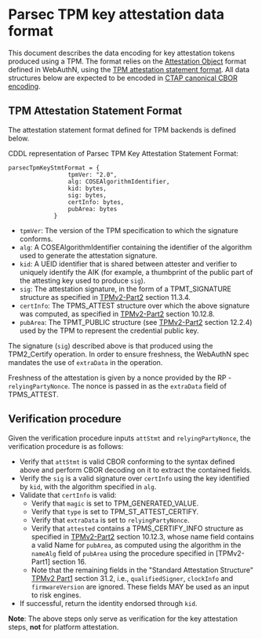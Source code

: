 # Parsec TPM key attestation data format

This document describes the data encoding for key attestation tokens produced
using a TPM. The format relies on the [Attestation
Object](https://www.w3.org/TR/webauthn/#sctn-attestation) format defined in
WebAuthN, using the [TPM attestation statement
format](https://www.w3.org/TR/webauthn-2/#sctn-tpm-attestation). All data
structures below are expected to be encoded in [CTAP canonical CBOR
encoding](https://fidoalliance.org/specs/fido-v2.0-ps-20190130/fido-client-to-authenticator-protocol-v2.0-ps-20190130.html#ctap2-canonical-cbor-encoding-form).

## TPM Attestation Statement Format

The attestation statement format defined for TPM backends is defined below.

CDDL representation of Parsec TPM Key Attestation Statement Format:

```
parsecTpmKeyStmtFormat = {
                 tpmVer: "2.0",
                 alg: COSEAlgorithmIdentifier,
                 kid: bytes,
                 sig: bytes,
                 certInfo: bytes,
                 pubArea: bytes
             }
```

- `tpmVer`: The version of the TPM specification to which the signature
   conforms.
- `alg`: A COSEAlgorithmIdentifier containing the identifier of the algorithm
   used to generate the attestation signature.
- `kid`: A UEID identifier that is shared between attester and verifier to
   uniquely identify the AIK (for example, a thumbprint of the public part of
   the attesting key used to produce `sig`).
- `sig`: The attestation signature, in the form of a TPMT_SIGNATURE structure as
   specified in
   [TPMv2-Part2](https://trustedcomputinggroup.org/wp-content/uploads/TCG_TPM2_r1p59_Part2_Structures_pub.pdf)
   section 11.3.4.
- `certInfo`: The TPMS_ATTEST structure over which the above signature was
   computed, as specified in
   [TPMv2-Part2](https://trustedcomputinggroup.org/wp-content/uploads/TCG_TPM2_r1p59_Part2_Structures_pub.pdf)
   section 10.12.8.
- `pubArea`: The TPMT_PUBLIC structure (see
   [TPMv2-Part2](https://trustedcomputinggroup.org/wp-content/uploads/TCG_TPM2_r1p59_Part2_Structures_pub.pdf)
   section 12.2.4) used by the TPM to represent the credential public key.

The signature (`sig`) described above is that produced using the TPM2_Certify
operation. In order to ensure freshness, the WebAuthN spec mandates the use of
`extraData` in the operation.

Freshness of the attestation is given by a nonce provided by the RP -
`relyingPartyNonce`. The nonce is passed in as the `extraData` field of
TPMS_ATTEST.

## Verification procedure

Given the verification procedure inputs `attStmt` and `relyingPartyNonce`, the
verification procedure is as follows:

- Verify that `attStmt` is valid CBOR conforming to the syntax defined above and
   perform CBOR decoding on it to extract the contained fields.
- Verify the `sig` is a valid signature over `certInfo` using the key identified
   by `kid`, with the algorithm specified in `alg`.
- Validate that `certInfo` is valid:
   - Verify that `magic` is set to TPM_GENERATED_VALUE.
   - Verify that `type` is set to TPM_ST_ATTEST_CERTIFY.
   - Verify that `extraData` is set to `relyingPartyNonce`.
   - Verify that `attested` contains a TPMS_CERTIFY_INFO structure as specified
      in
      [TPMv2-Part2](https://trustedcomputinggroup.org/wp-content/uploads/TCG_TPM2_r1p59_Part2_Structures_pub.pdf)
      section 10.12.3, whose name field contains a valid Name for `pubArea`, as
      computed using the algorithm in the `nameAlg` field of `pubArea` using the
      procedure specified in [TPMv2-Part1] section 16.
   - Note that the remaining fields in the "Standard Attestation Structure"
      [TPMv2
      Part1](https://trustedcomputinggroup.org/wp-content/uploads/TCG_TPM2_r1p59_Part1_Architecture_pub.pdf)
      section 31.2, i.e., `qualifiedSigner`, `clockInfo` and `firmwareVersion`
      are ignored. These fields MAY be used as an input to risk engines.
- If successful, return the identity endorsed through `kid`.

**Note**: The above steps only serve as verification for the key attestation
steps, **not** for platform attestation.
